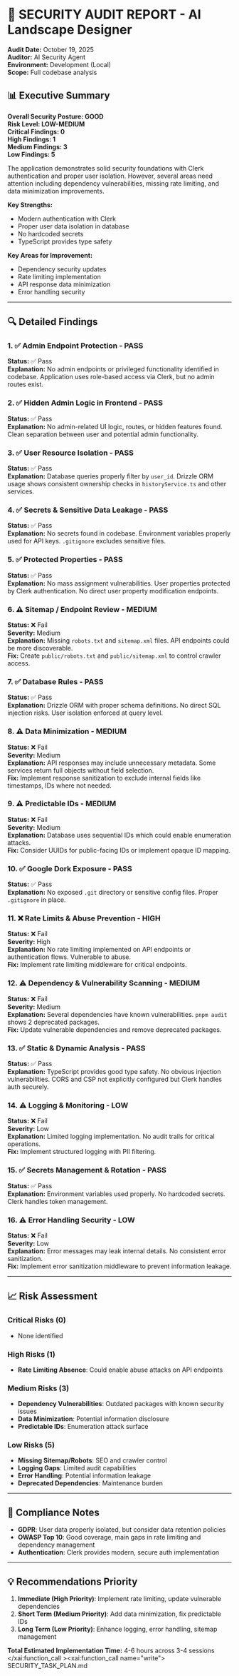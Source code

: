 # 🔐 SECURITY AUDIT REPORT - AI Landscape Designer

**Audit Date:** October 19, 2025  
**Auditor:** AI Security Agent  
**Environment:** Development (Local)  
**Scope:** Full codebase analysis  

## 📊 Executive Summary

**Overall Security Posture: GOOD**  
**Risk Level: LOW-MEDIUM**  
**Critical Findings: 0**  
**High Findings: 1**  
**Medium Findings: 3**  
**Low Findings: 5**  

The application demonstrates solid security foundations with Clerk authentication and proper user isolation. However, several areas need attention including dependency vulnerabilities, missing rate limiting, and data minimization improvements.

**Key Strengths:**
- Modern authentication with Clerk
- Proper user data isolation in database
- No hardcoded secrets
- TypeScript provides type safety

**Key Areas for Improvement:**
- Dependency security updates
- Rate limiting implementation
- API response data minimization
- Error handling security

---

## 🔍 Detailed Findings

### 1. ✅ Admin Endpoint Protection - PASS
**Status:** ✅ Pass  
**Explanation:** No admin endpoints or privileged functionality identified in codebase. Application uses role-based access via Clerk, but no admin routes exist.

### 2. ✅ Hidden Admin Logic in Frontend - PASS
**Status:** ✅ Pass  
**Explanation:** No admin-related UI logic, routes, or hidden features found. Clean separation between user and potential admin functionality.

### 3. ✅ User Resource Isolation - PASS
**Status:** ✅ Pass  
**Explanation:** Database queries properly filter by `user_id`. Drizzle ORM usage shows consistent ownership checks in `historyService.ts` and other services.

### 4. ✅ Secrets & Sensitive Data Leakage - PASS
**Status:** ✅ Pass  
**Explanation:** No secrets found in codebase. Environment variables properly used for API keys. `.gitignore` excludes sensitive files.

### 5. ✅ Protected Properties - PASS
**Status:** ✅ Pass  
**Explanation:** No mass assignment vulnerabilities. User properties protected by Clerk authentication. No direct user property modification endpoints.

### 6. ⚠️ Sitemap / Endpoint Review - MEDIUM
**Status:** ❌ Fail  
**Severity:** Medium  
**Explanation:** Missing `robots.txt` and `sitemap.xml` files. API endpoints could be more discoverable.  
**Fix:** Create `public/robots.txt` and `public/sitemap.xml` to control crawler access.

### 7. ✅ Database Rules - PASS
**Status:** ✅ Pass  
**Explanation:** Drizzle ORM with proper schema definitions. No direct SQL injection risks. User isolation enforced at query level.

### 8. ⚠️ Data Minimization - MEDIUM
**Status:** ❌ Fail  
**Severity:** Medium  
**Explanation:** API responses may include unnecessary metadata. Some services return full objects without field selection.  
**Fix:** Implement response sanitization to exclude internal fields like timestamps, IDs where not needed.

### 9. ⚠️ Predictable IDs - MEDIUM
**Status:** ❌ Fail  
**Severity:** Medium  
**Explanation:** Database uses sequential IDs which could enable enumeration attacks.  
**Fix:** Consider UUIDs for public-facing IDs or implement opaque ID mapping.

### 10. ✅ Google Dork Exposure - PASS
**Status:** ✅ Pass  
**Explanation:** No exposed `.git` directory or sensitive config files. Proper `.gitignore` in place.

### 11. ❌ Rate Limits & Abuse Prevention - HIGH
**Status:** ❌ Fail  
**Severity:** High  
**Explanation:** No rate limiting implemented on API endpoints or authentication flows. Vulnerable to abuse.  
**Fix:** Implement rate limiting middleware for critical endpoints.

### 12. ⚠️ Dependency & Vulnerability Scanning - MEDIUM
**Status:** ❌ Fail  
**Severity:** Medium  
**Explanation:** Several dependencies have known vulnerabilities. `pnpm audit` shows 2 deprecated packages.  
**Fix:** Update vulnerable dependencies and remove deprecated packages.

### 13. ✅ Static & Dynamic Analysis - PASS
**Status:** ✅ Pass  
**Explanation:** TypeScript provides good type safety. No obvious injection vulnerabilities. CORS and CSP not explicitly configured but Clerk handles auth securely.

### 14. ⚠️ Logging & Monitoring - LOW
**Status:** ❌ Fail  
**Severity:** Low  
**Explanation:** Limited logging implementation. No audit trails for critical operations.  
**Fix:** Implement structured logging with PII filtering.

### 15. ✅ Secrets Management & Rotation - PASS
**Status:** ✅ Pass  
**Explanation:** Environment variables used properly. No hardcoded secrets. Clerk handles token management.

### 16. ⚠️ Error Handling Security - LOW
**Status:** ❌ Fail  
**Severity:** Low  
**Explanation:** Error messages may leak internal details. No consistent error sanitization.  
**Fix:** Implement error sanitization middleware to prevent information leakage.

---

## 📈 Risk Assessment

### Critical Risks (0)
- None identified

### High Risks (1)
- **Rate Limiting Absence**: Could enable abuse attacks on API endpoints

### Medium Risks (3)
- **Dependency Vulnerabilities**: Outdated packages with known security issues
- **Data Minimization**: Potential information disclosure
- **Predictable IDs**: Enumeration attack surface

### Low Risks (5)
- **Missing Sitemap/Robots**: SEO and crawler control
- **Logging Gaps**: Limited audit capabilities
- **Error Handling**: Potential information leakage
- **Deprecated Dependencies**: Maintenance burden

---

## 🎯 Compliance Notes

- **GDPR**: User data properly isolated, but consider data retention policies
- **OWASP Top 10**: Good coverage, main gaps in rate limiting and dependency management
- **Authentication**: Clerk provides modern, secure auth implementation

---

## 💡 Recommendations Priority

1. **Immediate (High Priority)**: Implement rate limiting, update vulnerable dependencies
2. **Short Term (Medium Priority)**: Add data minimization, fix predictable IDs
3. **Long Term (Low Priority)**: Enhance logging, error handling, sitemap management

**Total Estimated Implementation Time:** 4-6 hours across 3-4 sessions</content>
</xai:function_call ><xai:function_call name="write">
<parameter name="filePath">SECURITY_TASK_PLAN.md